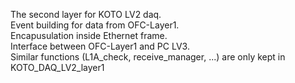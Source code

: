 The second layer for KOTO LV2 daq.\
Event building for data from OFC-Layer1.\
Encapusulation inside Ethernet frame.\
Interface between OFC-Layer1 and PC LV3. \
Similar functions (L1A_check, receive_manager, ...) are only kept in KOTO_DAQ_LV2_layer1

